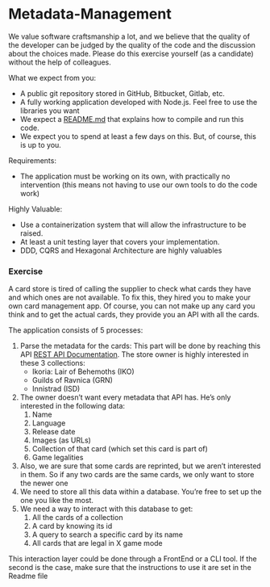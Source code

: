 # Metadata-Management

We value software craftsmanship a lot, and we believe that the quality of the developer can be judged by the quality of the code and the discussion about the choices made. Please do this exercise yourself (as a candidate) without the help of colleagues.

What we expect from you:

- A public git repository stored in GitHub, Bitbucket, Gitlab, etc.
- A fully working application developed with Node.js. Feel free to use the libraries you want
- We expect a [README.md](http://readme.md/) that explains how to compile and run this code.
- We expect you to spend at least a few days on this. But, of course, this is up to you.

Requirements:

- The application must be working on its own, with practically no intervention (this means not having to use our own tools to do the code work)

Highly Valuable:

- Use a containerization system that will allow the infrastructure to be raised.
- At least a unit testing layer that covers your implementation.
- DDD, CQRS and Hexagonal Architecture are highly valuables

### **Exercise**

A card store is tired of calling the supplier to check what cards they have and which ones are not available. To fix this,  they hired you to make your own card management app. Of course, you can not make up any card you think and to get the actual cards, they provide you an API with all the cards.

The application consists of 5 processes:

1. Parse the metadata for the cards: This part will be done by reaching this API [REST API Documentation](https://scryfall.com/docs/api). The store owner is highly interested in these 3 collections:
    - Ikoria: Lair of Behemoths (IKO)
    - Guilds of Ravnica (GRN)
    - Innistrad (ISD)
2. The owner doesn’t want every metadata that API has. He’s only interested in the following data:
    1. Name
    2. Language
    3. Release date
    4. Images (as URLs)
    5. Collection of that card (which set this card is part of)
    6. Game legalities
3. Also, we are sure that some cards are reprinted, but we aren’t interested in them. So if any two cards are the same cards, we only want to store the newer one
4. We need to store all this data within a database. You’re free to set up the one you like the most.
5. We need a way to interact with this database to get:
    1. All the cards of a collection
    2. A card by knowing its id
    3. A query to search a specific card by its name
    4. All cards that are legal in X game mode

This interaction layer could be done through a FrontEnd or a CLI tool. If the second is the case, make sure that the instructions to use it are set in the Readme file
